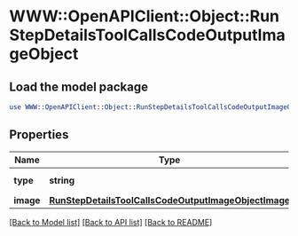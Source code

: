 # WWW::OpenAPIClient::Object::RunStepDetailsToolCallsCodeOutputImageObject

## Load the model package
```perl
use WWW::OpenAPIClient::Object::RunStepDetailsToolCallsCodeOutputImageObject;
```

## Properties
Name | Type | Description | Notes
------------ | ------------- | ------------- | -------------
**type** | **string** | Always &#x60;image&#x60;. | 
**image** | [**RunStepDetailsToolCallsCodeOutputImageObjectImage**](RunStepDetailsToolCallsCodeOutputImageObjectImage.md) |  | 

[[Back to Model list]](../README.md#documentation-for-models) [[Back to API list]](../README.md#documentation-for-api-endpoints) [[Back to README]](../README.md)


